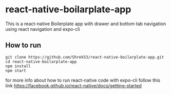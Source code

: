 # react-native-boilarplate-app
This is a react-native  Boilerplate app with drawer and bottom tab navigation using react navigation and expo-cli

## How to run
```
git clone https://github.com/Shrek53/react-native-boilarplate-app.git
cd react-native-boilarplate-app
npm install
npm start
```

for more info about how to run react-native code with expo-cli follow this link 
https://facebook.github.io/react-native/docs/getting-started
